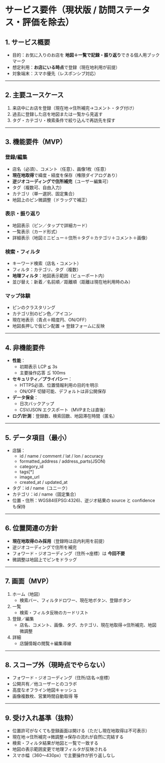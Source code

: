 # サービス要件（現状版 / 訪問ステータス・評価を除去）

## 1. サービス概要
- 目的：お気に入りのお店を **地図＋一覧で記録・振り返り**できる個人用ブックマーク  
- 想定利用：**お店にいる時点**で登録（現在地利用が前提）  
- 対象端末：スマホ優先（レスポンシブ対応）

---

## 2. 主要ユースケース
1. 来店中にお店を登録（現在地→住所補完→コメント・タグ付け）  
2. 過去に登録した店を地図または一覧から見返す  
3. タグ・カテゴリ・検索条件で絞り込んで再訪先を探す  

---

## 3. 機能要件（MVP）

### 登録/編集
- 店名（必須）、コメント（任意）、画像1枚（任意）  
- **現在地取得**で緯度・経度を保存（権限ダイアログあり）  
- **逆ジオコーディングで住所補完**（ユーザー編集可）  
- タグ（複数可、自由入力）  
- カテゴリ（単一選択、固定集合）  
- 地図上のピン微調整（ドラッグで補正）  

### 表示・振り返り
- 地図表示（ピン／タップで詳細カード）  
- 一覧表示（カード形式）  
- 詳細表示（地図ミニビュー＋住所＋タグ＋カテゴリ＋コメント＋画像）  

### 検索・フィルタ
- キーワード検索（店名・コメント）  
- フィルタ：カテゴリ、タグ（複数）  
- **地理フィルタ**：地図表示範囲（ビューポート内）  
- 並び替え：新着／名前順／距離順（距離は現在地利用時のみ）  

### マップ体験
- ピンのクラスタリング  
- カテゴリ別のピン色／アイコン  
- 現在地表示（青点＋精度円、ON/OFF）  
- 地図長押しで仮ピン配置 → 登録フォームに反映  

---

## 4. 非機能要件
- **性能**：  
  - 初期表示 LCP ≦ 3s  
  - 主要操作応答 ≦ 100ms  
- **セキュリティ／プライバシー**：  
  - HTTPS必須、位置情報利用の目的を明示  
  - ON/OFF 切替可能、デフォルトは非公開保存  
- **データ保全**：  
  - 日次バックアップ  
  - CSV/JSON エクスポート（MVPまたは直後）  
- **ログ/計測**：登録数、検索回数、地図滞在時間（匿名）

---

## 5. データ項目（最小）
- 店舗：  
  - id / name / comment / lat / lon / accuracy  
  - formatted_address / address_parts(JSON)  
  - category_id  
  - tags[*]  
  - image_url  
  - created_at / updated_at  
- タグ：id / name（ユニーク）  
- カテゴリ：id / name（固定集合）  
- 位置・住所：WGS84(EPSG:4326)、逆ジオ結果の source と confidence も保持  

---

## 6. 位置関連の方針
- **現在地取得のみ採用**（登録時は店内利用を前提）  
- 逆ジオコーディングで住所を補完  
- フォワード・ジオコーディング（住所→座標）は **今回不要**  
- 微調整は地図上でピンをドラッグ  

---

## 7. 画面（MVP）
1. ホーム（地図）  
   - 検索バー、フィルタドロワー、現在地ボタン、登録ボタン  
2. 一覧  
   - 検索・フィルタ反映のカードリスト  
3. 登録／編集  
   - 店名、コメント、画像、タグ、カテゴリ、現在地取得→住所補完、地図微調整  
4. 詳細  
   - 店舗情報の閲覧＋編集導線  

---

## 8. スコープ外（現時点でやらない）
- フォワード・ジオコーディング（住所/店名→座標）  
- 公開共有／他ユーザーとのコラボ  
- 高度なオフライン地図キャッシュ  
- 画像複数枚、営業時間自動取得 等  

---

## 9. 受け入れ基準（抜粋）
- 位置許可がなくても登録画面は開ける（ただし現在地取得は不可表示）  
- 現在地→住所補完→微調整→保存の流れが自然に完結する  
- 検索・フィルタ結果が地図と一覧で一致する  
- 地図の表示範囲変更で地理フィルタが反映される  
- スマホ幅（360〜430px）で主要操作が折り返しなし  

